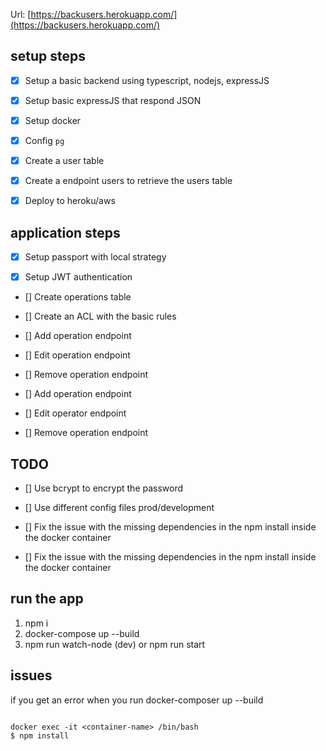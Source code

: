 Url: [https://backusers.herokuapp.com/](https://backusers.herokuapp.com/)

## setup steps

- [X] Setup a basic backend using typescript, nodejs, expressJS

- [X] Setup  basic expressJS that respond JSON

- [X] Setup docker

- [X] Config `pg`

- [X] Create a user table

- [X] Create a endpoint users to retrieve the users table

- [X] Deploy to heroku/aws

## application steps

- [X] Setup passport with local strategy

- [X] Setup JWT authentication

- [] Create operations table

- [] Create an ACL with the basic rules

- [] Add operation endpoint

- [] Edit operation endpoint

- [] Remove operation endpoint

- [] Add operation endpoint

- [] Edit operator endpoint

- [] Remove operation endpoint


## TODO

- [] Use bcrypt to encrypt the password

- [] Use different config files prod/development

- [] Fix the issue with the missing dependencies in the npm install inside the docker container

- [] Fix the issue with the missing dependencies in the npm install inside the docker container


## run the app

1. npm i
2. docker-compose up --build
3. npm run watch-node (dev) or npm run start


## issues

if you get an error when you run docker-composer up --build

```

docker exec -it <container-name> /bin/bash
$ npm install

```
